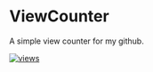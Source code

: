 # ViewCounter
A simple view counter for my github.
  
  
  <a href="https://github.com/JotaP07/ViewCounter">
    <img alt="views" title="GitHub profile views" src="https://darkseagreen-dotterel-356667.hostingersite.com/"/></a>
